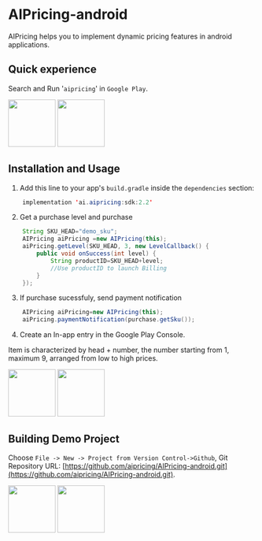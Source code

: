 AIPricing-android
=====

AIPricing helps you to implement dynamic pricing features in android applications.

Quick experience
-----
Search and Run '`aipricing`' in `Google Play`.

<a href="https://aipricing.ai/img/rm_gp_demo1.png"><img src="https://aipricing.ai/img/rm_gp_demo1.png" height=96></a>
<a href="https://aipricing.ai/img/rm_gp_demo2.png"><img src="https://aipricing.ai/img/rm_gp_demo2.png" height=96></a>

Installation and Usage
---------
1. Add this line to your app's `build.gradle` inside the `dependencies` section:
```java
    implementation 'ai.aipricing:sdk:2.2'
```
2. Get a purchase level and purchase
```java
    String SKU_HEAD="demo_sku";
    AIPricing aiPricing =new AIPricing(this);
    aiPricing.getLevel(SKU_HEAD, 3, new LevelCallback() {
        public void onSuccess(int level) {
            String productID=SKU_HEAD+level;
            //Use productID to launch Billing
        }
    });
```
3. If purchase sucessfuly, send payment notification
```java
    AIPricing aiPricing=new AIPricing(this);
    aiPricing.paymentNotification(purchase.getSku());
```
4. Create an In-app entry in the Google Play Console.

Item is characterized by head + number, the number starting from 1, maximum 9, arranged from low to high prices.

<a href="https://aipricing.ai/img/rm_gp_sku1.png"><img src="https://aipricing.ai/img/rm_gp_sku1.png" height=96></a>
<a href="https://aipricing.ai/img/rm_gp_sku2.png"><img src="https://aipricing.ai/img/rm_gp_sku2.png" height=96></a>

Building Demo Project
---------
Choose `File -> New -> Project from Version Control->Github`, Git Repository URL: [https://github.com/aipricing/AIPricing-android.git](https://github.com/aipricing/AIPricing-android.git).

<a href="https://aipricing.ai/img/rm_building1.png"><img src="https://aipricing.ai/img/rm_building1.png" height=96></a>
<a href="https://aipricing.ai/img/rm_building2.png"><img src="https://aipricing.ai/img/rm_building2.png" height=96></a>
